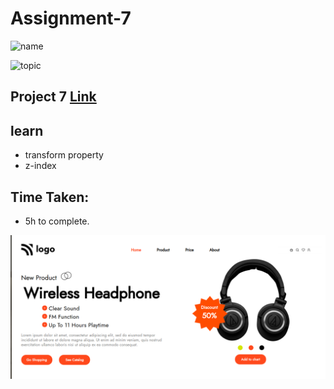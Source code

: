 # Assignment-7

![name](https://img.shields.io/badge/abhisek%20mishra-full%20stack%20developer-green)

![topic](https://img.shields.io/badge/html-css-green)

## Project 7 [Link](https://abhisek-assignment07-3d0155.netlify.app/)

## learn

- transform property
- z-index

## Time Taken:

- 5h to complete.

![screenshoot](./live-class-project-7/project7.png)

